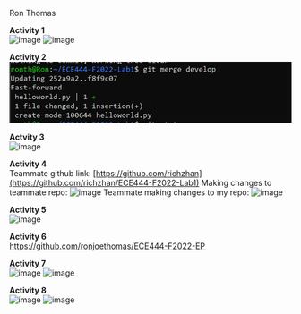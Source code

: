 
Ron Thomas

**Activity 1**\
![image](https://user-images.githubusercontent.com/59146858/190424373-dac17d5e-5021-4721-b84a-e8f07effb589.png)
![image](https://user-images.githubusercontent.com/59146858/190424488-b38ba052-615d-4fa9-a8f5-e0c58d8a39e2.png)

**Activity 2**\
![a2_screenshot](images/a2_screenshot.png)

**Actvity 3**\
![image](https://user-images.githubusercontent.com/59146858/190438066-0e8a1dbf-96aa-484f-a5b1-f77c5d321b5f.png)

**Activity 4**\
Teammate github link: [https://github.com/richzhan](https://github.com/richzhan/ECE444-F2022-Lab1)
Making changes to teammate repo:
![image](https://user-images.githubusercontent.com/59146858/190443362-6d2d1809-0396-40d2-9e69-5d9a979bf801.png)
Teammate making changes to my repo:
![image](https://user-images.githubusercontent.com/59146858/190443623-b550d3d9-c7ad-49c2-883c-c8764c44bb85.png)

**Activity 5**\
![image](https://user-images.githubusercontent.com/59146858/190512850-b4e0e47c-50ea-42d8-9321-3a898cf83577.png)

**Activity 6**\
https://github.com/ronjoethomas/ECE444-F2022-EP

**Activity 7**\
![image](https://user-images.githubusercontent.com/59146858/190841268-98136d1d-7ac0-44f2-a144-bec4b804afcf.png)
![image](https://user-images.githubusercontent.com/59146858/190841103-b36471c4-f247-44e5-a152-aa9c55d7af80.png)


**Activity 8**\
![image](https://user-images.githubusercontent.com/59146858/190871932-86c55fe4-38ac-4912-b3bd-ae429852addc.png)
![image](https://user-images.githubusercontent.com/59146858/190871953-35226b8b-456b-4924-bc8b-a40a4493d158.png)




